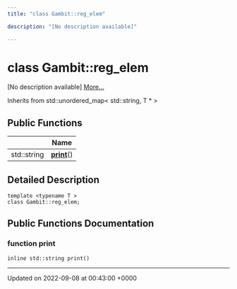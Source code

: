```yaml
---
title: "class Gambit::reg_elem"

description: "[No description available]"

---
```


# class Gambit::reg_elem



[No description available] [More...](#detailed-description)

Inherits from std::unordered_map< std::string, T * >

## Public Functions

|                | Name           |
| -------------- | -------------- |
| std::string | **[print](/documentation/code/classes/classgambit_1_1reg__elem/#function-print)**() |

## Detailed Description

```
template <typename T >
class Gambit::reg_elem;
```

## Public Functions Documentation

### function print

```
inline std::string print()
```


-------------------------------

Updated on 2022-09-08 at 00:43:00 +0000